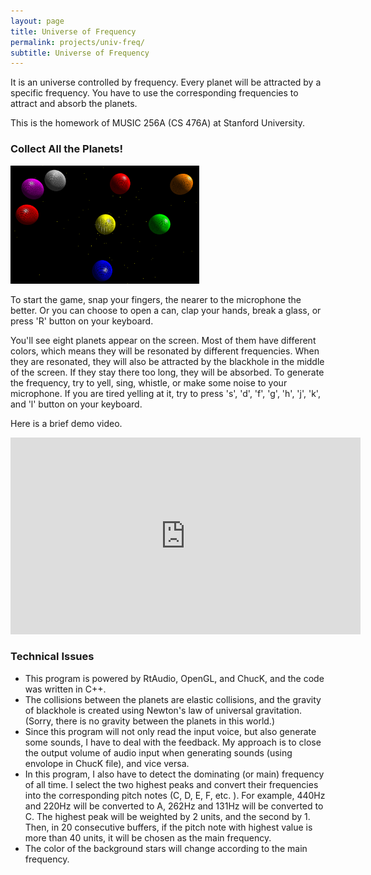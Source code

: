 ```yaml
---
layout: page
title: Universe of Frequency
permalink: projects/univ-freq/
subtitle: Universe of Frequency
---
```


It is an universe controlled by frequency. Every planet will be attracted by a specific frequency. You have to use the corresponding frequencies to attract and absorb the planets. 

This is the homework of MUSIC 256A (CS 476A) at Stanford University.

### Collect All the Planets!

<img width="60%" src="/assets/img/univ-freq/univfreq.png">

To start the game, snap your fingers, the nearer to the microphone the better. Or you can choose to open a can, clap your hands, break a glass, or press 'R' button on your keyboard.

You'll see eight planets appear on the screen. Most of them have different colors, which means they will be resonated by different frequencies. When they are resonated, they will also be attracted by the blackhole in the middle of the screen. If they stay there too long, they will be absorbed. To generate the frequency, try to yell, sing, whistle, or make some noise to your microphone. If you are tired yelling at it, try to press 's', 'd', 'f', 'g', 'h', 'j', 'k', and 'l' button on your keyboard.

Here is a brief demo video.

<iframe width="560" height="315" src="https://www.youtube.com/embed/IaR2Zt4MLNY" frameborder="0" allowfullscreen></iframe>


### Technical Issues

- This program is powered by RtAudio, OpenGL, and ChucK, and the code was written in C++.
- The collisions between the planets are elastic collisions, and the gravity of blackhole is created using Newton's law of universal gravitation. (Sorry, there is no gravity between the planets in this world.)
- Since this program will not only read the input voice, but also generate some sounds, I have to deal with the feedback. My approach is to close the output volume of audio input when generating sounds (using envolope in ChucK file), and vice versa.
- In this program, I also have to detect the dominating (or main) frequency of all time. I select the two highest peaks and convert their frequencies into the corresponding pitch notes (C, D, E, F, etc. ). For example, 440Hz and 220Hz will be converted to A, 262Hz and 131Hz will be converted to C. The highest peak will be weighted by 2 units, and the second by 1. Then, in 20 consecutive buffers, if the pitch note with highest value is more than 40 units, it will be chosen as the main frequency.
- The color of the background stars will change according to the main frequency.



